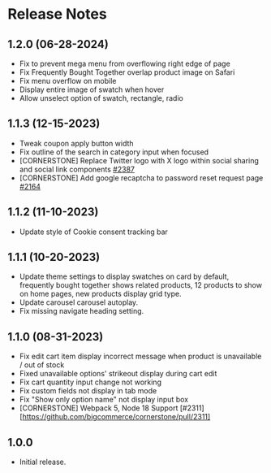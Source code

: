 # Release Notes

## 1.2.0 (06-28-2024)
- Fix to prevent mega menu from overflowing right edge of page
- Fix Frequently Bought Together overlap product image on Safari
- Fix menu overflow on mobile
- Display entire image of swatch when hover
- Allow unselect option of swatch, rectangle, radio

## 1.1.3 (12-15-2023)
- Tweak coupon apply button width
- Fix outline of the search in category input when focused
- [CORNERSTONE] Replace Twitter logo with X logo within social sharing and social link components [#2387](https://github.com/bigcommerce/cornerstone/pull/2387)
- [CORNERSTONE] Add google recaptcha to password reset request page [#2164](https://github.com/bigcommerce/cornerstone/pull/2164)

## 1.1.2 (11-10-2023)
- Update style of Cookie consent tracking bar

## 1.1.1 (10-20-2023)
- Update theme settings to display swatches on card by default, frequently bought together shows related products, 12 products to show on home pages, new products display grid type.
- Update carousel carousel autoplay.
- Fix missing navigate heading setting.

## 1.1.0 (08-31-2023)
- Fix edit cart item display incorrect message when product is unavailable / out of stock
- Fixed unavailable options' strikeout display during cart edit
- Fix cart quantity input change not working
- Fix custom fields not display in tab mode
- Fix "Show only option name" not display input box
- [CORNERSTONE] Webpack 5, Node 18 Support [#2311][https://github.com/bigcommerce/cornerstone/pull/2311]

## 1.0.0
- Initial release.


